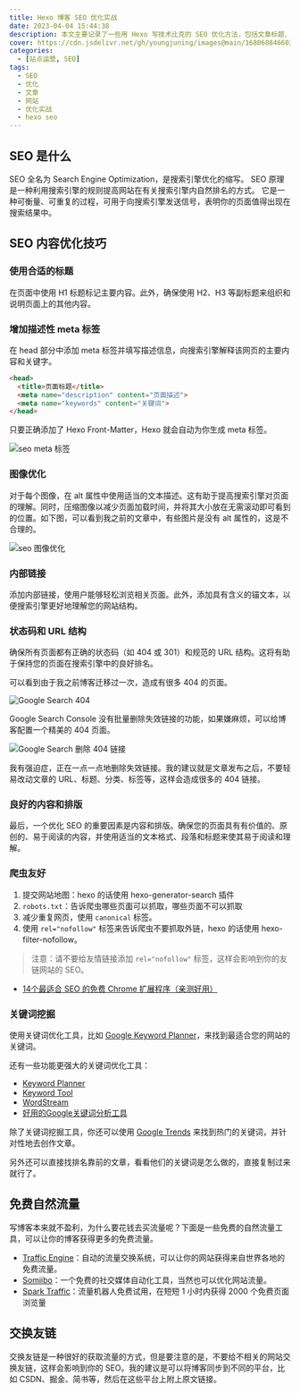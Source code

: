 ```yaml
---
title: Hexo 博客 SEO 优化实战
date: 2023-04-04 15:44:38
description: 本文主要记录了一些用 Hexo 写技术比克的 SEO 优化方法，包括文章标题、文章内容、文章标签、文章分类等。
cover: https://cdn.jsdelivr.net/gh/youngjuning/images@main/1680608466033.png
categories:
  - [站点运营, SEO]
tags:
  - SEO
  - 优化
  - 文章
  - 网站
  - 优化实战
  - hexo seo
---
```


## SEO 是什么

SEO 全名为 Search Engine Optimization，是搜索引擎优化的缩写。 SEO 原理是一种利用搜索引擎的规则提高网站在有关搜索引擎内自然排名的方式。 它是一种可衡量、可重复的过程，可用于向搜索引擎发送信号，表明你的页面值得出现在搜索结果中。

## SEO 内容优化技巧

### 使用合适的标题

在页面中使用 H1 标题标记主要内容。此外，确保使用 H2、H3 等副标题来组织和说明页面上的其他内容。

### 增加描述性 meta 标签

在 head 部分中添加 meta 标签并填写描述信息，向搜索引擎解释该网页的主要内容和关键字。

```html
<head>
  <title>页面标题</title>
  <meta name="description" content="页面描述">
  <meta name="keywords" content="关键词">
</head>
```

只要正确添加了 Hexo Front-Matter，Hexo 就会自动为你生成 meta 标签。

![seo meta 标签](https://cdn.jsdelivr.net/gh/youngjuning/images@main/1680594944707.png)

### 图像优化

对于每个图像，在 alt 属性中使用适当的文本描述。这有助于提高搜索引擎对页面的理解。同时，压缩图像以减少页面加载时间，并将其大小放在无需滚动即可看到的位置。如下图，可以看到我之前的文章中，有些图片是没有 alt 属性的，这是不合理的。

![seo 图像优化](https://cdn.jsdelivr.net/gh/youngjuning/images@main/1680594655436.png)

### 内部链接

添加内部链接，使用户能够轻松浏览相关页面。此外，添加具有含义的锚文本，以便搜索引擎更好地理解您的网站结构。

### 状态码和 URL 结构

确保所有页面都有正确的状态码（如 404 或 301）和规范的 URL 结构。这将有助于保持您的页面在搜索引擎中的良好排名。

可以看到由于我之前博客迁移过一次，造成有很多 404 的页面。

![Google Search 404](https://cdn.jsdelivr.net/gh/youngjuning/images@main/1680596391394.png)

Google Search Console 没有批量删除失效链接的功能，如果嫌麻烦，可以给博客配置一个精美的 404 页面。

![Google Search 删除 404 链接](https://cdn.jsdelivr.net/gh/youngjuning/images@main/1680596445237.png)

我有强迫症，正在一点一点地删除失效链接。我的建议就是文章发布之后，不要轻易改动文章的 URL、标题、分类、标签等，这样会造成很多的 404 链接。

### 良好的内容和排版

最后，一个优化 SEO 的重要因素是内容和排版。确保您的页面具有有价值的、原创的、易于阅读的内容，并使用适当的文本格式、段落和标题来使其易于阅读和理解。

### 爬虫友好

1. 提交网站地图：hexo 的话使用 hexo-generator-search 插件
2. `robots.txt`：告诉爬虫哪些页面可以抓取，哪些页面不可以抓取
3. 减少重复网页，使用 `canonical` 标签。
4. 使用 `rel="nofollow"` 标签来告诉爬虫不要抓取外链，hexo 的话使用 hexo-filter-nofollow。

> 注意：请不要给友情链接添加 `rel="nofollow"` 标签，这样会影响到你的友链网站的 SEO。

- [14个最适合 SEO 的免费 Chrome 扩展程序（亲测好用）](https://ahrefs.com/blog/zh/seo-chrome-extensions/)

### 关键词挖掘

使用关键词优化工具，比如 [Google Keyword Planner](https://ads.google.com/home/tools/keyword-planner/)，来找到最适合您的网站的关键词。

还有一些功能更强大的关键词优化工具：

- [Keyword Planner](https://keywordplanner.net/)
- [Keyword Tool](https://keywordtool.io/)
- [WordStream](https://www.wordstream.com/keywords)
- [好用的Google关键词分析工具](https://www.cifnews.com/article/126696)

除了关键词挖掘工具，你还可以使用 [Google Trends](https://trends.google.com/trends/?geo=US) 来找到热门的关键词，并针对性地去创作文章。

另外还可以直接找排名靠前的文章，看看他们的关键词是怎么做的，直接复制过来就行了。

## 免费自然流量

写博客本来就不盈利，为什么要花钱去买流量呢？下面是一些免费的自然流量工具，可以让你的博客获得更多的免费流量。

- [Traffic Engine](https://www.traffic-engine.com/)：自动的流量交换系统，可以让你的网站获得来自世界各地的免费流量。
- [Somiibo](https://somiibo.com/)：一个免费的社交媒体自动化工具，当然也可以优化网站流量。
- [Spark Traffic](https://www.sparktraffic.com/)：流量机器人免费试用，在短短 1 小时内获得 2000 个免费页面浏览量

## 交换友链

交换友链是一种很好的获取流量的方式，但是要注意的是，不要给不相关的网站交换友链，这样会影响到你的 SEO。我的建议是可以将博客同步到不同的平台，比如 CSDN、掘金、简书等，然后在这些平台上附上原文链接。
